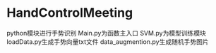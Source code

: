 # HandControlMeeting
python模块进行手势识别
Main.py为函数主入口
SVM.py为模型训练模块
loadData.py生成手势向量txt文件
data_augmention.py生成随机手势图片
